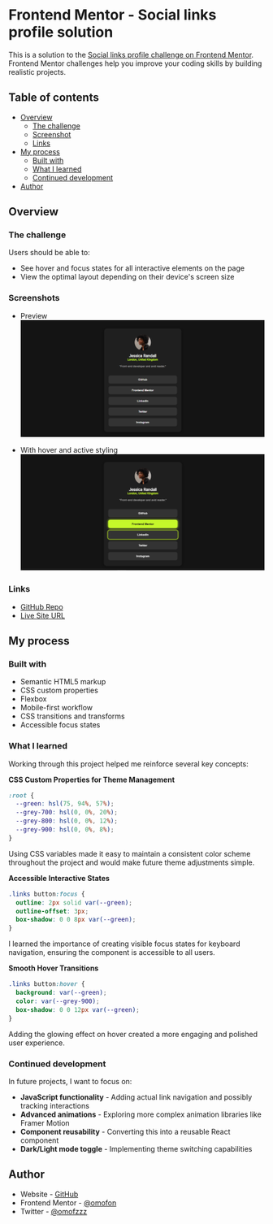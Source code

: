 # Frontend Mentor - Social links profile solution

This is a solution to the [Social links profile challenge on Frontend Mentor](https://www.frontendmentor.io/challenges/social-links-profile-UG32l9m6dQ). Frontend Mentor challenges help you improve your coding skills by building realistic projects.

## Table of contents

- [Overview](#overview)
  - [The challenge](#the-challenge)
  - [Screenshot](#screenshot)
  - [Links](#links)
- [My process](#my-process)
  - [Built with](#built-with)
  - [What I learned](#what-i-learned)
  - [Continued development](#continued-development)
- [Author](#author)

## Overview

### The challenge

Users should be able to:

- See hover and focus states for all interactive elements on the page
- View the optimal layout depending on their device's screen size

### Screenshots

- Preview
  ![](assets/images/screenshot.png)

- With hover and active styling
  ![](assets/images/screenshot2.png)

### Links

- [GitHub Repo](https://github.com/omofon/Frontend-Mentor-Challenges/tree/96bde5243e538ec4d47a974770c3e45e256c6e39/Social%20Links%20Profile)
- [Live Site URL](https://frontend-mentor-six-gold.vercel.app/)

## My process

### Built with

- Semantic HTML5 markup
- CSS custom properties
- Flexbox
- Mobile-first workflow
- CSS transitions and transforms
- Accessible focus states

### What I learned

Working through this project helped me reinforce several key concepts:

**CSS Custom Properties for Theme Management**

```css
:root {
  --green: hsl(75, 94%, 57%);
  --grey-700: hsl(0, 0%, 20%);
  --grey-800: hsl(0, 0%, 12%);
  --grey-900: hsl(0, 0%, 8%);
}
```

Using CSS variables made it easy to maintain a consistent color scheme throughout the project and would make future theme adjustments simple.

**Accessible Interactive States**

```css
.links button:focus {
  outline: 2px solid var(--green);
  outline-offset: 3px;
  box-shadow: 0 0 8px var(--green);
}
```

I learned the importance of creating visible focus states for keyboard navigation, ensuring the component is accessible to all users.

**Smooth Hover Transitions**

```css
.links button:hover {
  background: var(--green);
  color: var(--grey-900);
  box-shadow: 0 0 12px var(--green);
}
```

Adding the glowing effect on hover created a more engaging and polished user experience.

### Continued development

In future projects, I want to focus on:

- **JavaScript functionality** - Adding actual link navigation and possibly tracking interactions
- **Advanced animations** - Exploring more complex animation libraries like Framer Motion
- **Component reusability** - Converting this into a reusable React component
- **Dark/Light mode toggle** - Implementing theme switching capabilities

## Author

- Website - [GitHub](https://github.com/omofon)
- Frontend Mentor - [@omofon](https://www.frontendmentor.io/profile/omofon)
- Twitter - [@omofzzz](https://x.com/omofzzz)

